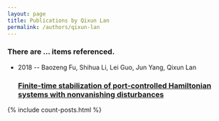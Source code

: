 ```yaml
---
layout: page
title: Publications by Qixun Lan
permalink: /authors/qixun-lan
---
```


<h3 id="number-posts">There are ... items referenced.</h3>
<ul class="post-list">
<li><span class='post-meta'>2018 -- Baozeng Fu, Shihua Li, Lei Guo, Jun Yang, Qixun Lan</span><h3><a class='post-link' href="{{ site.baseurl }}/finite-time-stabilization-of-port-controlled-hamiltonian-systems-with-nonvanishing-disturbances">Finite-time stabilization of port-controlled Hamiltonian systems with nonvanishing disturbances</a></h3></li>

</ul>
{% include count-posts.html %}
